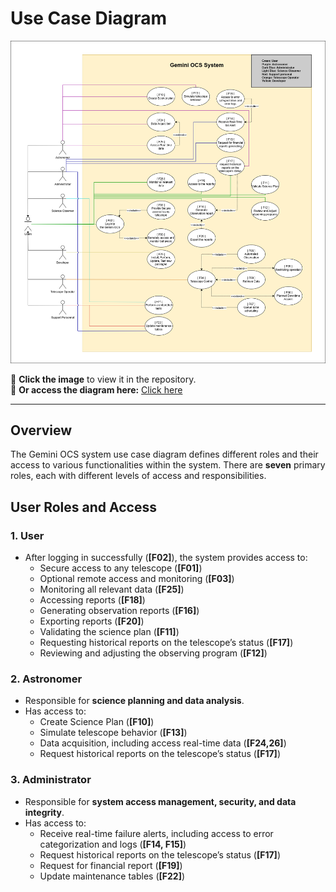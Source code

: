# Use Case Diagram  

[![Gemini 8 D2 Use Case](images/Gemini8_D2_Usecase.png)](images/Gemini8_D2_Usecase.png)  

 
📌 **Click the image** to view it in the repository.  
🔗 **Or access the diagram here:** [Click here](https://drive.google.com/file/d/1d1ErUXj15VuybF0XfAjOHoKt5g2jQZVK/view?usp=sharing)  

---
## Overview
The Gemini OCS system use case diagram defines different roles and their access to various functionalities within the system. There are **seven** primary roles, each with different levels of access and responsibilities.

## User Roles and Access

### 1. **User**
   - After logging in successfully (**[F02]**), the system provides access to:
     - Secure access to any telescope (**[F01]**)
     - Optional remote access and monitoring (**[F03]**)
     - Monitoring all relevant data (**[F25]**)
     - Accessing reports (**[F18]**)
     - Generating observation reports (**[F16]**)
     - Exporting reports (**[F20]**)
     - Validating the science plan (**[F11]**)
     - Requesting historical reports on the telescope’s status (**[F17]**)
     - Reviewing and adjusting the observing program (**[F12]**)
    
### 2. **Astronomer**
   - Responsible for **science planning and data analysis**.
   - Has access to:
     - Create Science Plan (**[F10]**)
     - Simulate telescope behavior (**[F13]**)
     - Data acquisition, including access real-time data (**[F24,26]**)
     - Request historical reports on the telescope’s status (**[F17]**)
  
    
### 3. **Administrator**
   - Responsible for **system access management, security, and data integrity**.
   - Has access to:
     - Receive real-time failure alerts, including access to error categorization and logs (**[F14, F15]**)
     - Request historical reports on the telescope’s status (**[F17]**)
     - Request for financial report (**[F19]**)
     - Update maintenance tables (**[F22]**)
